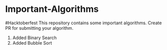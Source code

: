 # Important-Algorithms
#Hacktoberfest This repository contains some important algorithms. Create PR for submitting your algorithm.
1. Added Binary Search
2. Added Bubble Sort
